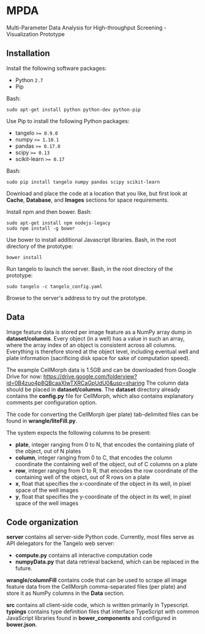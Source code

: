 # MPDA
Multi-Parameter Data Analysis for High-throughput Screening - Visualization Prototype

## Installation
Install the following software packages:
- Python `2.7`
- Pip

Bash:
```
sudo apt-get install python python-dev python-pip
```

Use Pip to install the following Python packages:
- tangelo `>= 0.9.0`
- numpy `>= 1.10.1`
- pandas `>= 0.17.0`
- scipy `>= 0.13`
- scikit-learn `>= 0.17`

Bash:
```
sudo pip install tangelo numpy pandas scipy scikit-learn
```

Download and place the code at a location that you like, but first look at __Cache__, __Database__, and __Images__ sections for space requirements.

Install npm and then bower. Bash:
```
sudo apt-get install npm nodejs-legacy
sudo npm install -g bower
```

Use bower to install additional Javascript libraries. Bash, in the root directory of the prototype:
```
bower install
```

Run tangelo to launch the server. Bash, in the root directory of the prototype:
```
sudo tangelo -c tangelo_config.yaml
```

Browse to the server's address to try out the prototype.

## Data
Image feature data is stored per image feature as a NumPy array dump in __dataset/columns__. Every object (in a well) has a value in such an array, where the array index of an object is consistent across all columns. Everything is therefore stored at the object level, including eventual well and plate information (sacrificing disk space for sake of computation speed).

The example CellMorph data is 1.5GB and can be downloaded from Google Drive for now: https://drive.google.com/folderview?id=0B4zuo4p8QBcaaXIwTXRCaGpUdU0&usp=sharing
The column data should be placed in __dataset/columns__. The __dataset__ directory already contains the __config.py__ file for CellMorph, which also contains explanatory comments per configuration option.

The code for converting the CellMorph (per plate) tab-delimited files can be found in __wrangle/liteFill.py__.

The system expects the following columns to be present:
- __plate__, integer ranging from 0 to N, that encodes the containing plate of the object, out of N plates
- __column__, integer ranging from 0 to C, that encodes the column coordinate the containing well of the object, out of C columns on a plate
- __row__, integer ranging from 0 to R, that encodes the row coordinate of the containing well of the object, out of R rows on a plate
- __x__, float that specifies the x-coordinate of the object in its well, in pixel space of the well images
- __y__, float that specifies the y-coordinate of the object in its well, in pixel space of the well images

## Code organization
__server__ contains all server-side Python code. Currently, most files serve as API delegators for the Tangelo web server:
- __compute.py__ contains all interactive computation code
- __numpyData.py__ that data retrieval backend, which can be replaced in the future.

__wrangle/columnFill__ contains code that can be used to scrape all image feature data from the CellMorph comma-separated files (per plate) and store it as NumPy columns in the __Data__ section.

__src__ contains all client-side code, which is written primarily in Typescript. __typings__ contains type definition files that interface TypeScript with common JavaScript libraries found in __bower_components__ and configured in __bower.json__.